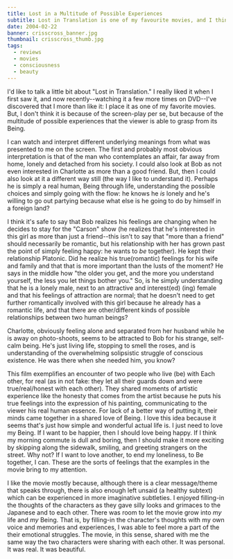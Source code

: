 ```yaml
---
title: Lost in a Multitude of Possible Experiences
subtitle: Lost in Translation is one of my favourite movies, and I think this is why...
date: 2004-02-22
banner: crisscross_banner.jpg
thumbnail: crisscross_thumb.jpg
tags:
  - reviews
  - movies
  - consciousness
  - beauty
---
```


I'd like to talk a little bit about "Lost in Translation." I really liked it
when I first saw it, and now recently--watching it a few more times on
DVD--I've discovered that I more than like it: I place it as one of my
favorite movies. But, I don't think it is because of the screen-play per se,
but because of the multitude of possible experiences that the viewer is able to
grasp from its Being.

I can watch and interpret different underlying meanings from what was presented
to me on the screen.  The first and probably most obvious interpretation is
that of the man who contemplates an affair, far away from home, lonely and
detached from his society.   I could also look at Bob as not even interested in
Charlotte as more than a good friend.  But, then I could also look at it a
different way still (the way I like to understand it).  Perhaps he is simply a
real human, Being through life, understanding the possible choices and simply
going with the flow:  he knows he *is* lonely and he's willing to go out
partying because what else is he going to do by himself in a foreign land?

I think it's safe to say that Bob realizes his feelings are changing when he
decides to stay for the "Carson" show (he  realizes that he's interested in
this girl as more than just a friend--this isn't to say that "more than a
friend" should  necessarily be romantic, but his relationship with her has
grown past the point of simply feeling happy:  he wants to *be*  together). He
kept their relationship Platonic. Did he realize  his true(romantic) feelings
for his wife and family and that that  is more important than the lusts of the
moment?  He says in the  middle how "the older you get, and the more you
understand yourself, the less you let things bother you." So, is he simply
understanding that he is a lonely male, next to an attractive and interest(ed)
(ing) female and that his feelings of attraction are normal; that he doesn't
need to get further romantically involved with this girl because he already
has a romantic life, and that there are other/different kinds of possible
relationships between two human beings?

Charlotte, obviously feeling alone and separated from her husband while he is
away on photo-shoots, seems to be attracted to Bob for his strange, self-calm
being.  He's just living life, stopping to smell the roses, and is
understanding of the overwhelming solipsistic struggle of conscious existence.
He was there when she needed him, you know?

This film exemplifies an encounter of two people who live (be) with Each other,
for real (as in not fake:  they let all their guards down and were
true/real/honest with each other).  They shared moments of artistic experience
like the honesty that comes from the artist because he puts his true feelings
into the expression of his painting, communicating to the viewer his real human
essence.  For lack of a better way of putting it, their minds came together in
a shared love of Being.  I love this idea because it seems that's just how
simple and wonderful actual life is.  I just need to love my Being.  If I want
to be happier, then I should love being happy.  If I think my morning commute
is dull and boring, then I should make it more exciting by skipping along the
sidewalk, smiling, and greeting strangers on the street.  Why not?  If I want
to love another, to end my loneliness, to Be together, I can.  These are the
sorts of feelings that the examples in the movie bring to my attention.

I like the movie mostly because, although there is a clear  message/theme that
speaks through, there is also enough left  unsaid (a healthy subtext) which can
be experienced in more  imaginative subtleties.  I enjoyed filling-in the
thoughts of the  characters as they gave silly looks and grimaces to the
Japanese  and to each other.  There was room to let the movie grow into *my*
life and *my* Being.  That is, by filling-in the character's  thoughts with my
own voice and memories and experiences, I was  able to feel more a part of the
their emotional struggles.  The  movie, in this sense, shared with me the same
way the two  characters were sharing with each other.  It was personal.  It was
real.  It was beautiful.
